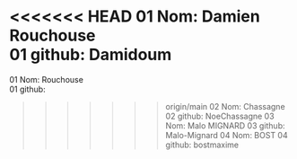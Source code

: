 <<<<<<< HEAD
01 Nom: Damien Rouchouse   
01 github: Damidoum
=======
01 Nom: Rouchouse   
01 github: 
>>>>>>> origin/main
02 Nom: Chassagne
02 github: NoeChassagne
03 Nom: Malo MIGNARD
03 github: Malo-Mignard 
04 Nom: BOST
04 github: bostmaxime 